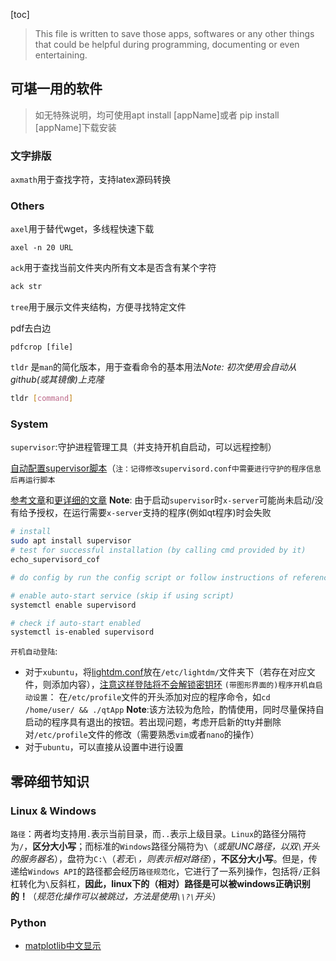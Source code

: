 [toc]

> This file is written to save those apps, softwares or any other things that could be helpful during programming, documenting or even entertaining.

## 可堪一用的软件

> 如无特殊说明，均可使用apt install [appName]或者 pip install [appName]下载安装

### 文字排版

`axmath`用于查找字符，支持latex源码转换

### Others

`axel`用于替代wget，多线程快速下载 

```shell
axel -n 20 URL
```

`ack`用于查找当前文件夹内所有文本是否含有某个字符

```sh
ack str
```

`tree`用于展示文件夹结构，方便寻找特定文件

pdf去白边

```
pdfcrop [file]
```

`tldr` 是`man`的简化版本，用于查看命令的基本用法*Note: 初次使用会自动从github(或其镜像)上克隆*

```sh
tldr [command]
```



### System

`supervisor`:守护进程管理工具（并支持开机自启动，可以远程控制）

[自动配置supervisor脚本](./system/supervisor/configSupervisor.sh)（`注：记得修改supervisord.conf中需要进行守护的程序信息后再运行脚本`

[参考文章](https://www.cnblogs.com/liuhaidon/p/12217153.html)和[更详细的文章](https://www.cnblogs.com/CHLL55/p/14096451.html)
**Note**: 由于启动`supervisor`时`x-server`可能尚未启动/没有给予授权，在运行需要`x-server`支持的程序(例如qt程序)时会失败

```sh
# install
sudo apt install supervisor
# test for successful installation (by calling cmd provided by it)
echo_supervisord_cof

# do config by run the config script or follow instructions of reference

# enable auto-start service (skip if using script)
systemctl enable supervisord

# check if auto-start enabled
systemctl is-enabled supervisord
```

`开机自动登陆`:

- 对于`xubuntu`，将[lightdm.conf](./system/lightdm.conf)放在`/etc/lightdm/`文件夹下（若存在对应文件，则添加内容），[注意这样登陆将不会解锁密钥环](https://zhuanlan.zhihu.com/p/128133025)
  `(带图形界面的)程序开机自启动设置`：
  在`/etc/profile`文件的开头添加对应的程序命令，如`cd  /home/user/ && ./qtApp`
  **Note**:该方法较为危险，酌情使用，同时尽量保持自启动的程序具有退出的按钮。若出现问题，考虑开启新的tty并删除对`/etc/profile`文件的修改（需要熟悉`vim`或者`nano`的操作）
- 对于`ubuntu`，可以直接从设置中进行设置



## 零碎细节知识

### Linux & Windows

`路径`：两者均支持用`.`表示当前目录，而`..`表示上级目录。`Linux`的路径分隔符为`/`，**区分大小写**；而标准的`Windows`路径分隔符为`\`（*或是UNC路径，以双`\`开头的服务器名*），盘符为`C:\`（*若无`\`，则表示相对路径*），**不区分大小写**。但是，传递给`Windows API`的路径都会经历`路径规范化`，它进行了一系列操作，包括将`/`正斜杠转化为`\`反斜杠，**因此，linux下的（相对）路径是可以被windows正确识别的！**（*规范化操作可以被跳过，方法是使用`\\?\`开头*）

### Python

- [matplotlib中文显示](https://blog.csdn.net/wtySama/article/details/105316240)

```
```

